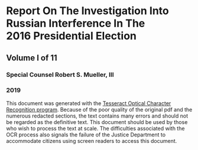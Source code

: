# Report On The Investigation Into<br>Russian Interference In The<br>2016 Presidential Election

## Volume I of 11

### Special Counsel Robert S. Mueller, III

### 2019

This document was generated with the [Tesseract Optical Character Recognition program](https://github.com/tesseract-ocr). Because of the poor quality of the original pdf and the numerous redacted sections, the text contains many errors and should not be regarded as the definitive text. This document should be used by those who wish to process the text at scale. The difficulties associated with the OCR process also signals the failure of the Justice Department to accommodate citizens using screen readers to access this document.
